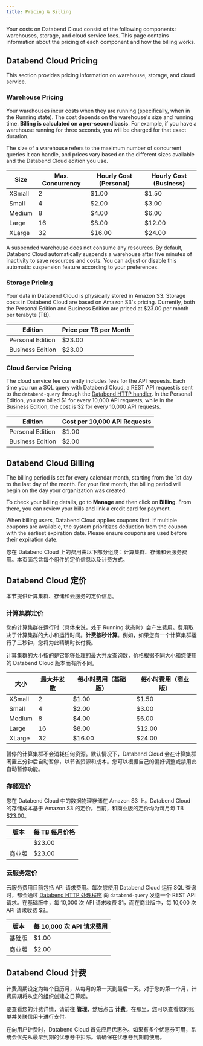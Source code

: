```yaml
---
title: Pricing & Billing
---
```


<!-- #ifendef -->

Your costs on Databend Cloud consist of the following components: warehouses, storage, and cloud service fees. This page contains information about the pricing of each component and how the billing works.

## Databend Cloud Pricing

This section provides pricing information on warehouse, storage, and cloud service.

### Warehouse Pricing

Your warehouses incur costs when they are running (specifically, when in the Running state). The cost depends on the warehouse's size and running time. **Billing is calculated on a per-second basis**. For example, if you have a warehouse running for three seconds, you will be charged for that exact duration.

The size of a warehouse refers to the maximum number of concurrent queries it can handle, and prices vary based on the different sizes available and the Databend Cloud edition you use.

| Size   | Max. Concurrency | Hourly Cost (Personal) | Hourly Cost (Business) |
| ------ | ---------------- | ---------------------- | ---------------------- |
| XSmall | 2                | $1.00                  | $1.50                  |
| Small  | 4                | $2.00                  | $3.00                  |
| Medium | 8                | $4.00                  | $6.00                  |
| Large  | 16               | $8.00                  | $12.00                 |
| XLarge | 32               | $16.00                 | $24.00                 |

A suspended warehouse does not consume any resources. By default, Databend Cloud automatically suspends a warehouse after five minutes of inactivity to save resources and costs. You can adjust or disable this automatic suspension feature according to your preferences.

### Storage Pricing

Your data in Databend Cloud is physically stored in Amazon S3. Storage costs in Databend Cloud are based on Amazon S3's pricing. Currently, both the Personal Edition and Business Edition are priced at $23.00 per month per terabyte (TB).

| Edition          | Price per TB per Month |
| ---------------- | ---------------------- |
| Personal Edition | $23.00                 |
| Business Edition | $23.00                 |

### Cloud Service Pricing

The cloud service fee currently includes fees for the API requests. Each time you run a SQL query with Databend Cloud, a REST API request is sent to the `databend-query` through the [Databend HTTP handler](/developer/apis/http). In the Personal Edition, you are billed $1 for every 10,000 API requests, while in the Business Edition, the cost is $2 for every 10,000 API requests.

| Edition          | Cost per 10,000 API Requests |
| ---------------- | ---------------------------- |
| Personal Edition | $1.00                        |
| Business Edition | $2.00                        |

## Databend Cloud Billing

The billing period is set for every calendar month, starting from the 1st day to the last day of the month. For your first month, the billing period will begin on the day your organization was created.

To check your billing details, go to **Manage** and then click on **Billing**. From there, you can review your bills and link a credit card for payment.

When billing users, Databend Cloud applies coupons first. If multiple coupons are available, the system prioritizes deduction from the coupon with the earliest expiration date. Please ensure coupons are used before their expiration date.

<!-- #endendef -->

<!-- #ifcndef -->

您在 Databend Cloud 上的费用由以下部分组成：计算集群、存储和云服务费用。本页面包含每个组件的定价信息以及计费方式。

## Databend Cloud 定价

本节提供计算集群、存储和云服务的定价信息。

### 计算集群定价

您的计算集群在运行时（具体来说，处于 Running 状态时）会产生费用。费用取决于计算集群的大小和运行时间。**计费按秒计算**。例如，如果您有一个计算集群运行了三秒钟，您将为此精确时长付费。

计算集群的大小指的是它能够处理的最大并发查询数，价格根据不同大小和您使用的 Databend Cloud 版本而有所不同。

| 大小   | 最大并发数 | 每小时费用（基础版） | 每小时费用（商业版） |
| ------ | ---------- | -------------------- | -------------------- |
| XSmall | 2          | $1.00                | $1.50                |
| Small  | 4          | $2.00                | $3.00                |
| Medium | 8          | $4.00                | $6.00                |
| Large  | 16         | $8.00                | $12.00               |
| XLarge | 32         | $16.00               | $24.00               |

暂停的计算集群不会消耗任何资源。默认情况下，Databend Cloud 会在计算集群闲置五分钟后自动暂停，以节省资源和成本。您可以根据自己的偏好调整或禁用此自动暂停功能。

### 存储定价

您在 Databend Cloud 中的数据物理存储在 Amazon S3 上。Databend Cloud 的存储成本基于 Amazon S3 的定价。目前，和商业版的定价均为每月每 TB $23.00。

| 版本   | 每 TB 每月价格 |
| ------ | -------------- |
|        | $23.00         |
| 商业版 | $23.00         |

### 云服务定价

云服务费用目前包括 API 请求费用。每次您使用 Databend Cloud 运行 SQL 查询时，都会通过 [Databend HTTP 处理程序](/developer/apis/http) 向 `databend-query` 发送一个 REST API 请求。在基础版中，每 10,000 次 API 请求收费 $1，而在商业版中，每 10,000 次 API 请求收费 $2。

| 版本   | 每 10,000 次 API 请求费用 |
| ------ | ------------------------- |
| 基础版 | $1.00                     |
| 商业版 | $2.00                     |

## Databend Cloud 计费

计费周期设定为每个日历月，从每月的第一天到最后一天。对于您的第一个月，计费周期将从您的组织创建之日算起。

要查看您的计费详情，请前往 **管理**，然后点击 **计费**。在那里，您可以查看您的账单并关联信用卡进行支付。

在向用户计费时，Databend Cloud 首先应用优惠券。如果有多个优惠券可用，系统会优先从最早到期的优惠券中扣除。请确保在优惠券到期前使用。

<!-- #endcndef -->
